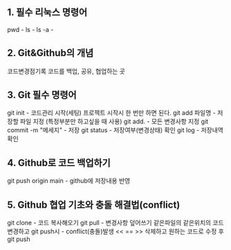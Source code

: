 ## 1. 필수 리눅스 명령어
pwd - 
ls - 
ls -a -
## 2. Git&Github의 개념
코드변경점기록
코드를 백업, 공유, 협업하는 곳

## 3. Git 필수 명령어
git init - 코드관리 시작(세팅) 프로젝트 시작시 한 번만 하면 된다.
git add 파일명 - 저장할 파일 지정 (특정부분만 하고싶을 때 사용)
git add. - 모든 변경사항 지정
git commit -m "메세지" - 저장
git status - 저장여부(변경상태) 확인
git log - 저장내역 확인

## 4. Github로 코드 백업하기

git push origin main - github에 저장내용 반영
## 5. Github 협업 기초와 충돌 해결법(conflict)
git clone - 코드 복사해오기
git pull - 변경사항 덮어쓰기
같은파일의 같은위치의 코드 변경하고 git push시 - conflict(충돌)발생
<< == >> 삭제하고 원하는 코드로 수정 후 git push
